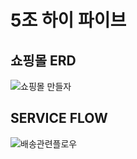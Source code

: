 # 5조 하이 파이브

## 쇼핑몰 ERD

![쇼핑몰 만들자](https://github.com/user-attachments/assets/fb39c59a-0dab-442e-8b39-b48a9fb437f5)

## SERVICE FLOW
![배송관련플로우](https://github.com/user-attachments/assets/3a2aae98-98c9-4400-ab4c-f4c2c8998c23)
